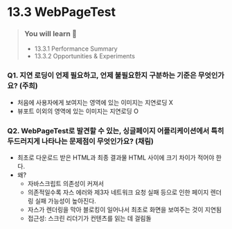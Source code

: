 # 13.3 WebPageTest

> ### You will learn 📝
>
>- 13.3.1 Performance Summary
>- 13.3.2 Opportunities & Experiments


### Q1. 지연 로딩이 언제 필요하고, 언제 불필요한지 구분하는 기준은 무엇인가요? (주희)
- 처음에 사용자에게 보여지는 영역에 있는 이미지는 지연로딩 X
- 뷰포트 이외의 영역에 있는 이미지는 지연로딩 O

### Q2. WebPageTest로 발견할 수 있는, 싱글페이지 어플리케이션에서 특히 두드러지게 나타나는 문제점이 무엇인가요? (채림)
- 최초로 다운로드 받은 HTML과 최종 결과물 HTML 사이에 크기 차이가 적어야 한다.
- 왜?
  - 자바스크립트 의존성이 커져서
  - 의존적일수록 자스 에러와 제3자 네트워크 요청 실패 등으로 인한 페이지 렌더링 실패 가능성이 높아진다.
  - 자스가 렌더링을 막아 블로킹이 일어나서 최초로 화면을 보여주는 것이 지연됨
  - 접근성: 스크린 리더기가 컨텐츠를 읽는 데 걸림돌
